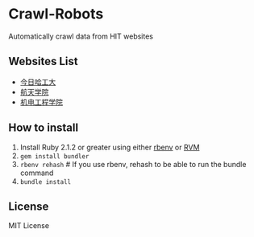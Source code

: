 Crawl-Robots
============

Automatically crawl data from HIT websites

## Websites List

- [今日哈工大](today.hit.edu.cn)
- [航天学院](sa.hit.edu.cn)
- [机电工程学院](sme.hit.edu.cn)

## How to install

1. Install Ruby 2.1.2 or greater using either [rbenv](http://octopress.org/docs/setup/rbenv) or [RVM](http://octopress.org/docs/setup/rvm)
2. `gem install bundler`
3. `rbenv rehash` # If you use rbenv, rehash to be able to run the bundle command
4. `bundle install`

## License
MIT License